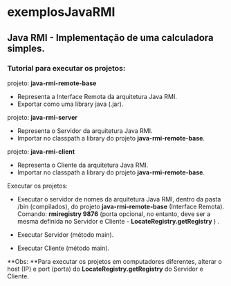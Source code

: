 # exemplosJavaRMI

## Java RMI - Implementação de uma calculadora simples.

### Tutorial para executar os projetos:

projeto: **java-rmi-remote-base**
- Representa a Interface Remota da arquitetura Java RMI.
- Exportar como uma library java (.jar).

projeto: **java-rmi-server**
- Representa o Servidor da arquitetura Java RMI.
- Importar no classpath a library do projeto **java-rmi-remote-base**.

projeto: **java-rmi-client**
- Representa o Cliente da arquitetura Java RMI.
- Importar no classpath a library do projeto **java-rmi-remote-base**.

Executar os projetos:
- Executar o servidor de nomes da arquitetura Java RMI, dentro da pasta /bin (compilados), do projeto **java-rmi-remote-base** (Interface Remota).
Comando:  **rmiregistry 9876** (porta opcional, no entanto, deve ser a mesma definida no Servidor e Cliente -  **LocateRegistry.getRegistry** ) .

- Executar Servidor (método main).
- Executar Cliente  (método main).

**Obs: **Para executar os projetos em computadores diferentes, alterar o host (IP) e port (porta) do **LocateRegistry.getRegistry** do Servidor e Cliente.
